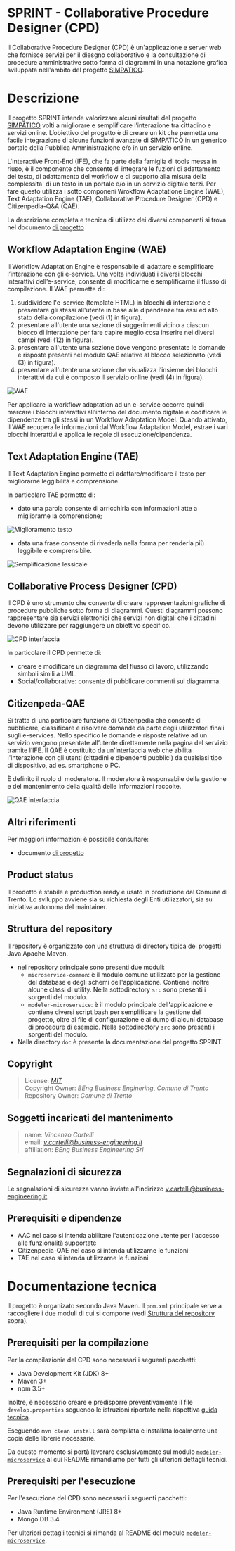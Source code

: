 # SPRINT - Collaborative Procedure Designer (CPD)

Il Collaborative Procedure Designer (CPD) è un'applicazione e server web che fornisce servizi per il
diesgno collaborativo e la consultazione di procedure amministrative sotto forma di diagrammi in una
notazione grafica sviluppata nell'ambito del progetto
[SIMPATICO](https://www.simpatico-project.eu/).  

# Descrizione

Il progetto SPRINT intende valorizzare alcuni risultati del progetto
[SIMPATICO](https://www.simpatico-project.eu/) volti a migliorare e semplificare l’interazione tra
cittadino e servizi online. L’obiettivo del progetto è di creare un kit che permetta una facile
integrazione di alcune funzioni avanzate di SIMPATICO in un generico portale della Pubblica
Amministrazione e/o in un servizio online. 

L'Interactive Front-End (IFE), che fa parte della famiglia di tools messa in riuso, è il componente
che consente di integrare le fuzioni di adattamento del testo, di adattamento del workflow e di
supporto alla misura della complessita' di un testo in un portale e/o in un servizio digitale terzi.
Per fare questo utilizza i sotto componeni Wrokflow Adaptatione Engine (WAE), Text Adaptation Engine
(TAE), Collaborative Procedure Designer (CPD) e Citizenpedia-Q&A (QAE). 

La descrizione completa e tecnica di utilizzo dei diversi componenti si trova nel documento
[di progetto](doc/BP-OR-AP-06_v1.0_Trento.pdf)

## Workflow Adaptation Engine (WAE)

Il Workflow Adaptation Engine è responsabile di adattare e semplificare l’interazione con gli
e-service. Una volta individuati i diversi blocchi interattivi dell’e-service, consente di
modificarne e semplificarne il flusso di compilazione. Il WAE permette di:

 1. suddividere l'e-service (template HTML) in blocchi di interazione e presentare gli stessi
    all'utente in base alle dipendenze tra essi ed allo stato della compilazione (vedi (1) in 
    figura).
 2. presentare all'utente una sezione di suggerimenti vicino a ciascun blocco di interazione per
    fare capire meglio cosa inserire nei diversi campi (vedi (12) in figura).
 3. presentare all'utente una sezione dove vengono presentate le domande e risposte presenti nel
    modulo QAE relative al blocco selezionato (vedi (3) in figura).
 4. presentare all'utente una sezione che visualizza l’insieme dei blocchi interattivi da cui è
    composto il servizio online (vedi (4) in figura).

 ![WAE](.README/wae.1.png)

Per applicare la workflow adaptation ad un e-service occorre quindi marcare i blocchi interattivi
all’interno del documento digitale e codificare le dipendenze tra gli stessi in un Workflow 
Adaptation Model. Quando attivato, il WAE recupera le informazioni dal Workflow Adaptation Model,
estrae i vari blocchi interattivi e applica le regole di esecuzione/dipendenza.

## Text Adaptation Engine (TAE)

Il Text Adaptation Engine permette di adattare/modificare il testo per migliorarne leggibilità e
comprensione. 

In particolare TAE permette di: 

 * dato una parola consente di arricchirla con informazioni atte a migliorarne la comprensione;

 ![Miglioramento testo](.README/tae.1.png)

 * data una frase consente di rivederla nella forma per renderla più leggibile e comprensibile.

 ![Semplificazione lessicale](.README/tae.2.png)

## Collaborative Process Designer (CPD)

Il CPD è uno strumento che consente di creare rappresentazioni grafiche di procedure pubbliche sotto
forma di diagrammi. Questi diagrammi possono rappresentare sia servizi elettronici che servizi non
digitali che i cittadini devono utilizzare per raggiungere un obiettivo specifico.

 ![CPD interfaccia](.README/cpd.1.png)

In particolare il CPD permette di:

 * creare e modificare un diagramma del flusso di lavoro, utilizzando simboli simili a UML.
 * Social/collaborative: consente di pubblicare commenti sul diagramma.

## Citizenpeda-QAE

Si tratta di una particolare funzione di Citizenpedia che consente di pubblicare, classificare e
risolvere domande da parte degli utilizzatori finali sugli e-services. Nello specifico le domande e
risposte relative ad un servizio vengono presentate all’utente direttamente nella pagina del
servizio tramite l’IFE. Il QAE è costituito da un'interfaccia web che abilita l'interazione con gli
utenti (cittadini e dipendenti pubblici) da qualsiasi tipo di dispositivo, ad es. smartphone o PC. 

È definito il ruolo di moderatore. Il moderatore è responsabile della gestione e del mantenimento
della qualità delle informazioni raccolte.

 ![QAE interfaccia](.README/qae.1.png)

## Altri riferimenti

Per maggiori informazioni è possibile consultare:

 * documento [di progetto](doc/BP-OR-AP-06_v1.0_Trento.pdf)

## Product status

Il prodotto è stabile e production ready e usato in produzione dal Comune di Trento. Lo sviluppo
avviene sia su richiesta degli Enti utilizzatori, sia su iniziativa autonoma del maintainer.

## <a name="struttura-repository"></a> Struttura del repository

Il repository è organizzato con una struttura di directory tipica dei progetti Java Apache Maven.

 * nel repository principale sono presenti due moduli:
    * `microservice-common`: è il modulo comune utilizzato per la gestione del database e degli
       schemi dell'applicazione. Contiene inoltre alcune classi di utility.
       Nella sottodirectory `src` sono presenti i sorgenti del modulo.
    * `modeler-microservice`: è il modulo principale dell'applicazione e contiene diversi script 
      bash per semplificare la gestione del progetto, oltre ai file di configurazione e ai dump di
      alcuni database di procedure di esempio. 
      Nella sottodirectory `src` sono presenti i sorgenti del modulo.
 * Nella directory `doc` è presente la documentazione del progetto SPRINT.

## Copyright

  > License: _[MIT](LICENSE)_\
  > Copyright Owner: _BEng Business Enginering_, _Comune di Trento_\
  > Repository Owner: _Comune di Trento_

## Soggetti incaricati del mantenimento

  > name: _Vincenzo Cartelli_\
  > email: _<v.cartelli@business-engineering.it>_\
  > affiliation: _BEng Business Engineering Srl_

## Segnalazioni di sicurezza
Le segnalazioni di sicurezza vanno inviate all'indirizzo v.cartelli@business-engineering.it

## Prerequisiti e dipendenze

 * AAC nel caso si intenda abilitare l'autenticazione utente per l'accesso alle funzionalità
   supportate
 * Citizenpedia-QAE nel caso si intenda utilizzarne le funzioni
 * TAE nel caso si intenda utilizzarne le funzioni

# Documentazione tecnica

Il progetto è organizato secondo Java Maven. Il `pom.xml` principale serve a raccogliere i due
moduli di cui si compone (vedi [Struttura del repository](#struttura-repository) sopra).

## Prerequisiti per la compilazione

Per la compilazionie del CPD sono necessari i seguenti pacchetti:

* Java Development Kit (JDK) 8+
* Maven 3+
* npm 3.5+

Inoltre, è necessario creare e predisporre preventivamente il file `develop.properties` seguendo le
istruzioni riportate nella rispettiva [guida tecnica](modeler-microservice/README.md#properties).

Eseguendo `mvn clean install` sarà compilata e installata localmente una copia delle librerie
necessarie.

Da questo momento si portà lavorare esclusivamente sul modulo
[`modeler-microservice`](modeler-microservice) al cui README rimandiamo per tutti gli ulteriori
dettagli tecnici.

## Prerequisiti per l'esecuzione

Per l'esecuzione del CPD sono necessari i seguenti pacchetti:

* Java Runtime Environment (JRE) 8+
* Mongo DB 3.4

Per ulteriori dettagli tecnici si rimanda al README del modulo
[`modeler-microservice`](modeler-microservice).
